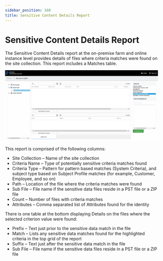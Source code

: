```yaml
---
sidebar_position: 160
title: Sensitive Content Details Report
---
```


# Sensitive Content Details Report

The Sensitive Content Details report at the on-premise farm and online instance level provides details of files where criteria matches were found on the site collection. This report includes a Matches table.

![Sensitive Content Details report at the on-premise farm and online instance levels](../../../../../../../../static/Content/Resources/Images/Access/InformationCenter/ResourceAudit/SharePoint/InstanceSensitiveContentDetails.png "Sensitive Content Details report at the on-premise farm and online instance levels")

This report is comprised of the following columns:

* Site Collection – Name of the site collection
* Criteria Name – Type of potentially sensitive criteria matches found
* Criteria Type – Pattern for pattern based matches (System Criteria), and subject type based on Subject Profile matches (for example, Customer, Employee, and so on)
* Path – Location of the file where the criteria matches were found
* Sub File – File name if the sensitive data files reside in a PST file or a ZIP file
* Count – Number of files with criteria matches
* Attributes – Comma separated list of Attributes found for the identity

There is one table at the bottom displaying Details on the files where the selected criterion value were found:

* Prefix – Text just prior to the sensitive data match in the file
* Match – Lists any sensitive data matches found for the highlighted criteria in the top grid of the report
* Suffix – Text just after the sensitive data match in the file
* Sub File – File name if the sensitive data files reside in a PST file or a ZIP file